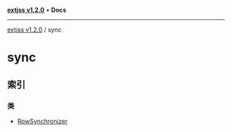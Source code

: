 [**extjss v1.2.0**](../README.md) • **Docs**

***

[extjss v1.2.0](../modules.md) / sync

# sync

## 索引

### 类

- [RowSynchronizer](classes/RowSynchronizer.md)
